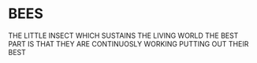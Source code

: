 # BEES
THE LITTLE INSECT WHICH SUSTAINS THE LIVING WORLD
THE BEST PART IS THAT THEY ARE CONTINUOSLY WORKING
PUTTING OUT THEIR BEST
